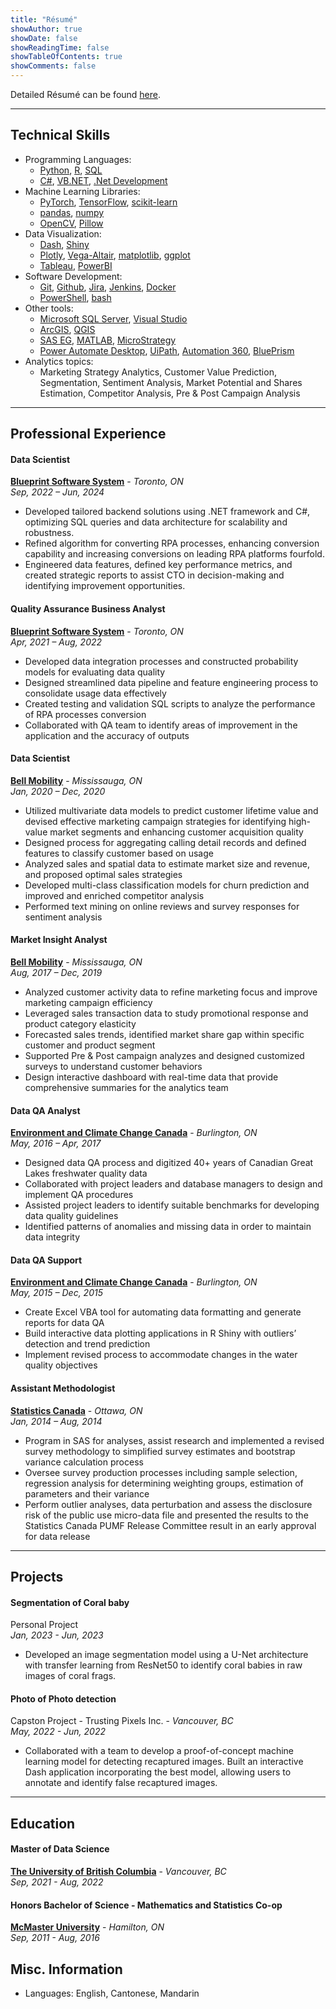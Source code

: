 ```yaml
---
title: "Résumé"
showAuthor: true
showDate: false
showReadingTime: false
showTableOfContents: true
showComments: false
---
```


Detailed Résumé can be found [here](/experience/Steven_Lio_Resume.pdf).

------

## Technical Skills

* Programming Languages:
	* [Python](https://www.python.org/), [R](https://www.r-project.org/), [SQL](https://en.wikipedia.org/wiki/SQL)
	* [C#](https://en.wikipedia.org/wiki/C_Sharp_(programming_language)), [VB.NET](https://en.wikipedia.org/wiki/Visual_Basic_(.NET)), [.Net Development](https://dotnet.microsoft.com/en-us/learn/dotnet/what-is-dotnet)
* Machine Learning Libraries:
	* [PyTorch](https://pytorch.org/), [TensorFlow](https://www.tensorflow.org/), [scikit-learn](https://scikit-learn.org/stable/)
	* [pandas](https://pandas.pydata.org/), [numpy](https://numpy.org/)
	* [OpenCV](https://opencv.org/), [Pillow](https://pillow.readthedocs.io/en/stable/)
* Data Visualization: 
	* [Dash](https://dash.plotly.com/), [Shiny](https://www.rstudio.com/products/shiny/)
	* [Plotly](https://plotly.com/), [Vega-Altair](https://altair-viz.github.io/), [matplotlib](https://matplotlib.org/), [ggplot](https://ggplot2.tidyverse.org/index.html)
	* [Tableau](https://www.tableau.com/), [PowerBI](https://www.microsoft.com/en-ca/power-platform/products/power-bi/desktop)
* Software Development:
	* [Git](https://git-scm.com/), [Github](https://github.com/stevenlio88), [Jira](https://www.atlassian.com/software/jira), [Jenkins](https://www.jenkins.io/), [Docker](https://www.docker.com/)
	* [PowerShell](https://learn.microsoft.com/en-us/powershell/), [bash](https://www.gnu.org/software/bash/)
* Other tools:
	* [Microsoft SQL Server](https://en.wikipedia.org/wiki/Microsoft_SQL_Server), [Visual Studio](https://visualstudio.microsoft.com/)
	* [ArcGIS](https://www.arcgis.com/index.html), [QGIS](https://www.qgis.org/en/site/)
	* [SAS EG](https://www.sas.com/en_ca/home.html), [MATLAB](https://www.mathworks.com/products/matlab.html), [MicroStrategy](https://www.microstrategy.com/)
	* [Power Automate Desktop](https://www.microsoft.com/en-ca/power-platform/products/power-automate), [UiPath](https://www.uipath.com/), [Automation 360](https://www.automationanywhere.com/products/automation-360), [BluePrism](https://www.blueprism.com/)
* Analytics topics:
	* Marketing Strategy Analytics, Customer Value Prediction, Segmentation, Sentiment Analysis, Market Potential and Shares Estimation, Competitor Analysis, Pre & Post Campaign Analysis
	
------

## Professional Experience

#### Data Scientist
[**Blueprint Software System**](https://www.blueprintsys.com/) - *Toronto, ON*  
*Sep, 2022 – Jun, 2024*

* Developed tailored backend solutions using .NET framework and C#, optimizing SQL queries and data architecture for scalability and robustness.
* Refined algorithm for converting RPA processes, enhancing conversion capability and increasing conversions on leading RPA platforms fourfold.
* Engineered data features, defined key performance metrics, and created strategic reports to assist CTO in decision-making and identifying improvement opportunities.

#### Quality Assurance Business Analyst
[**Blueprint Software System**](https://www.blueprintsys.com/) - *Toronto, ON*  
*Apr, 2021 – Aug, 2022*

* Developed data integration processes and constructed probability models for evaluating data quality
* Designed streamlined data pipeline and feature engineering process to consolidate usage data effectively
* Created testing and validation SQL scripts to analyze the performance of RPA processes conversion
* Collaborated with QA team to identify areas of improvement in the application and the accuracy of outputs

#### Data Scientist
[**Bell Mobility**](https://www.bell.ca/Mobility) - *Mississauga, ON*  
*Jan, 2020 – Dec, 2020*

* Utilized multivariate data models to predict customer lifetime value and devised effective marketing campaign strategies for identifying high-value market segments and enhancing customer acquisition quality
* Designed process for aggregating calling detail records and defined features to classify customer based on usage
* Analyzed sales and spatial data to estimate market size and revenue, and proposed optimal sales strategies
* Developed multi-class classification models for churn prediction and improved and enriched competitor analysis
* Performed text mining on online reviews and survey responses for sentiment analysis

#### Market Insight Analyst
[**Bell Mobility**](https://www.bell.ca/Mobility) - *Mississauga, ON*  
*Aug, 2017 – Dec, 2019*

* Analyzed customer activity data to refine marketing focus and improve marketing campaign efficiency
* Leveraged sales transaction data to study promotional response and product category elasticity
* Forecasted sales trends, identified market share gap within specific customer and product segment
* Supported Pre & Post campaign analyzes and designed customized surveys to understand customer behaviors
* Design interactive dashboard with real-time data that provide comprehensive summaries for the analytics team

#### Data QA Analyst
[**Environment and Climate Change Canada**](https://weather.gc.ca/canada_e.html) - *Burlington, ON*  
*May, 2016 – Apr, 2017*

* Designed data QA process and digitized 40+ years of Canadian Great Lakes freshwater quality data
* Collaborated with project leaders and database managers to design and implement QA procedures
* Assisted project leaders to identify suitable benchmarks for developing data quality guidelines 
* Identified patterns of anomalies and missing data in order to maintain data integrity


#### Data QA Support
[**Environment and Climate Change Canada**](https://weather.gc.ca/canada_e.html) - *Burlington, ON*  
*May, 2015 – Dec, 2015*
* Create Excel VBA tool for automating data formatting and generate reports for data QA 
* Build interactive data plotting applications in R Shiny with outliers’ detection and trend prediction
* Implement revised process to accommodate changes in the water quality objectives


#### Assistant Methodologist
[**Statistics Canada**](https://www.statcan.gc.ca/en/start) - *Ottawa, ON*  
*Jan, 2014 – Aug, 2014*

* Program in SAS for analyses, assist research and implemented a revised survey methodology to simplified survey estimates and bootstrap variance calculation process
* Oversee survey production processes including sample selection, regression analysis for determining weighting groups, estimation of parameters and their variance
* Perform outlier analyses, data perturbation and assess the disclosure risk of the public use micro-data file and presented the results to the Statistics Canada PUMF Release Committee result in an early approval for data release

------

## Projects

#### Segmentation of Coral baby
Personal Project  
*Jan, 2023 - Jun, 2023*

* Developed an image segmentation model using a U-Net architecture with transfer learning from ResNet50 to identify coral babies in raw images of coral frags.

#### Photo of Photo detection
Capston Project - Trusting Pixels Inc. - *Vancouver, BC*  
*May, 2022 - Jun, 2022*

* Collaborated with a team to develop a proof-of-concept machine learning model for detecting recaptured images. Built an interactive Dash application incorporating the best model, allowing users to annotate and identify false recaptured images.

------

## Education

#### Master of Data Science
[**The University of British Columbia**](https://masterdatascience.ubc.ca/) - *Vancouver, BC*  
*Sep, 2021 - Aug, 2022*

#### Honors Bachelor of Science - Mathematics and Statistics Co-op
[**McMaster University**](https://scce.science.mcmaster.ca/) - *Hamilton, ON*  
*Sep, 2011 - Aug, 2016*

## Misc. Information

* Languages: English, Cantonese, Mandarin
